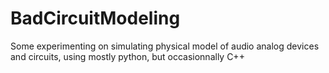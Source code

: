 # BadCircuitModeling
Some experimenting on simulating physical model of audio analog devices and circuits, using mostly python, but occasionnally C++
